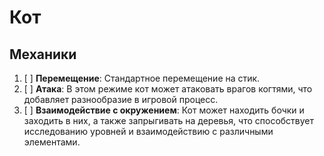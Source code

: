 # Кот

## Механики

1. [ ] **Перемещение**:
       Стандартное перемещение на стик.
2. [ ] **Атака**:
       В этом режиме кот может атаковать врагов когтями,
       что добавляет разнообразие в игровой процесс.
3. [ ] **Взаимодействие с окружением**:
       Кот может находить бочки и заходить в них,
       а также запрыгивать на деревья, что способствует
       исследованию уровней и взаимодействию с различными элементами.
